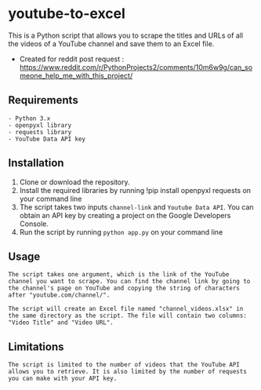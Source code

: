 # youtube-to-excel
This is a Python script that allows you to scrape the titles and URLs of all the videos of a YouTube channel and save them to an Excel file.

- Created for reddit post request : https://www.reddit.com/r/PythonProjects2/comments/10m6w9g/can_someone_help_me_with_this_project/

## Requirements
    - Python 3.x
    - openpyxl library
    - requests library
    - YouTube Data API key

## Installation

1. Clone or download the repository.
2. Install the required libraries by running !pip install openpyxl requests on your command line
3.  The script takes two inputs `channel-link` and `Youtube Data API`. You can obtain an API key by creating a project on the Google Developers Console.
4. Run the script by running `python app.py` on your command line

## Usage
    The script takes one argument, which is the link of the YouTube channel you want to scrape. You can find the channel link by going to the channel's page on YouTube and copying the string of characters after "youtube.com/channel/".

    The script will create an Excel file named "channel_videos.xlsx" in the same directory as the script. The file will contain two columns: "Video Title" and "Video URL".

## Limitations

    The script is limited to the number of videos that the YouTube API allows you to retrieve. It is also limited by the number of requests you can make with your API key.